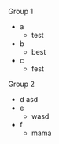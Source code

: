 Group 1
- a
    - test
- b
    - best
- c
    - fest

Group 2
- d
  asd
- e
    - wasd
- f
    - mama

